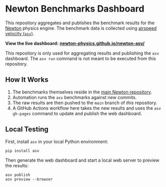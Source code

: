 # Newton Benchmarks Dashboard

This repository aggregates and publishes the benchmark results for the [Newton](https://github.com/newton-physics/newton) physics engine.
The benchmark data is collected using [airspeed velocity (`asv`)](https://asv.readthedocs.io/en/latest/).

**View the live dashboard:** **[newton-physics.github.io/newton-asv/](https://newton-physics.github.io/newton-asv/)**

This repository is only used for aggregating results and publishing the `asv` dashboard.
The `asv run` command is not meant to be executed from this repository.

## How It Works

1. The benchmarks themselves reside in the [main Newton repository](https://github.com/newton-physics/newton/tree/main/asv/benchmarks).
2. Automation runs the `asv` benchmarks against new commits.
3. The raw results are then pushed to the `main` branch of *this* repository.
4. A GitHub Actions workflow here takes the new results and uses the `asv gh-pages` command to update and publish the web dashboard.

## Local Testing

First, install `asv` in your local Python environment:

```
pip install asv
```

Then generate the web dashboard and start a local web server to preview the results:

```
asv publish
asv preview --browser
```

